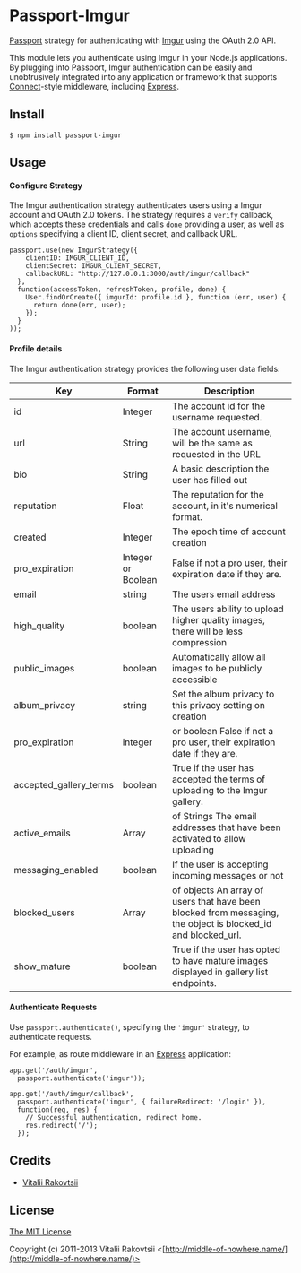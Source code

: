 # Passport-Imgur

[Passport](http://passportjs.org/) strategy for authenticating with [Imgur](https://imgur.com/)
using the OAuth 2.0 API.

This module lets you authenticate using Imgur in your Node.js applications.
By plugging into Passport, Imgur authentication can be easily and
unobtrusively integrated into any application or framework that supports
[Connect](http://www.senchalabs.org/connect/)-style middleware, including
[Express](http://expressjs.com/).

## Install

    $ npm install passport-imgur

## Usage

#### Configure Strategy

The Imgur authentication strategy authenticates users using a Imgur account
and OAuth 2.0 tokens.  The strategy requires a `verify` callback, which accepts
these credentials and calls `done` providing a user, as well as `options`
specifying a client ID, client secret, and callback URL.

    passport.use(new ImgurStrategy({
        clientID: IMGUR_CLIENT_ID,
        clientSecret: IMGUR_CLIENT_SECRET,
        callbackURL: "http://127.0.0.1:3000/auth/imgur/callback"
      },
      function(accessToken, refreshToken, profile, done) {
        User.findOrCreate({ imgurId: profile.id }, function (err, user) {
          return done(err, user);
        });
      }
    ));

#### Profile details

The Imgur authentication strategy provides the following user data fields:

| Key | Format | Description          |
| ------------- | --------- | ----------- |
| id | 	Integer |	The account id for the username requested. |
| url | 	String |	The account username, will be the same as requested in the URL |
| bio | 	String |	A basic description the user has filled out |
| reputation | 	Float |	The reputation for the account, in it's numerical format. |
| created | 	Integer |	The epoch time of account creation |
| pro_expiration | 	Integer or Boolean |	False if not a pro user, their expiration date if they are. |
| email | 	string |	The users email address |
| high_quality | 	boolean |	The users ability to upload higher quality images, there will be less compression |
| public_images | 	boolean |	Automatically allow all images to be publicly accessible |
| album_privacy | 	string |	Set the album privacy to this privacy setting on creation |
| pro_expiration | 	integer | or boolean	False if not a pro user, their expiration date if they are. |
| accepted_gallery_terms | 	boolean |	True if the user has accepted the terms of uploading to the Imgur gallery. |
| active_emails | 	Array | of Strings	The email addresses that have been activated to allow uploading |
| messaging_enabled | 	boolean |	If the user is accepting incoming messages or not |
| blocked_users | 	Array | of objects	An array of users that have been blocked from messaging, the object is blocked_id and blocked_url. |
| show_mature | 	boolean |	True if the user has opted to have mature images displayed in gallery list endpoints. |

#### Authenticate Requests

Use `passport.authenticate()`, specifying the `'imgur'` strategy, to
authenticate requests.

For example, as route middleware in an [Express](http://expressjs.com/)
application:

    app.get('/auth/imgur',
      passport.authenticate('imgur'));

    app.get('/auth/imgur/callback', 
      passport.authenticate('imgur', { failureRedirect: '/login' }),
      function(req, res) {
        // Successful authentication, redirect home.
        res.redirect('/');
      });

## Credits

  - [Vitalii Rakovtsii](http://github.com/mindfreakthemon)

## License

[The MIT License](http://opensource.org/licenses/MIT)

Copyright (c) 2011-2013 Vitalii Rakovtsii <[http://middle-of-nowhere.name/](http://middle-of-nowhere.name/)>
